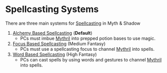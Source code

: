 # Spellcasting Systems

There are three main systems for [Spellcasting](../Spellcasting.md) in Myth & Shadow

1. [Alchemy Based Spellcasting](Alchemy%20Based%20Spellcasting.md) (**Default**)
	- PCs must imbue [Mythril](../../Mythril.md) into prepped potion bases to use magic.
2. [Focus Based Spellcasting](Focus%20Based%20Spellcasting.md) (Medium Fantasy)
	- PCs must use a spellcasting focus to channel [Mythril](../../Mythril.md) into spells.
3. [Word Based Spellcasting](Word%20Based%20Spellcasting.md) (High Fantasy)
	- PCs can cast spells by using words and gestures to channel [Mythril](../../Mythril.md) into spells.
